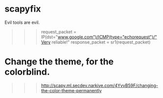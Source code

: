 # scapyfix
Evil tools are evil.

>>> request_packet = IP(dst="www.google.com")/ICMP(type="echorequest")/"Very reliable!"
>>> response_packet = sr1(request_packet)

# Change the theme, for the colorblind.
>>> http://scapy.ml.secdev.narkive.com/4YvvB59F/changing-the-color-theme-permanently
